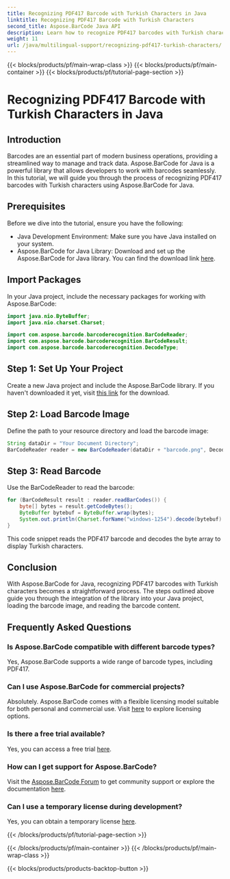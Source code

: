 ```yaml
---
title: Recognizing PDF417 Barcode with Turkish Characters in Java
linktitle: Recognizing PDF417 Barcode with Turkish Characters
second_title: Aspose.BarCode Java API
description: Learn how to recognize PDF417 barcodes with Turkish characters in Java using Aspose.BarCode. Easy integration and powerful decoding capabilities.
weight: 11
url: /java/multilingual-support/recognizing-pdf417-turkish-characters/
---
```


{{< blocks/products/pf/main-wrap-class >}}
{{< blocks/products/pf/main-container >}}
{{< blocks/products/pf/tutorial-page-section >}}

# Recognizing PDF417 Barcode with Turkish Characters in Java


## Introduction

Barcodes are an essential part of modern business operations, providing a streamlined way to manage and track data. Aspose.BarCode for Java is a powerful library that allows developers to work with barcodes seamlessly. In this tutorial, we will guide you through the process of recognizing PDF417 barcodes with Turkish characters using Aspose.BarCode for Java.

## Prerequisites

Before we dive into the tutorial, ensure you have the following:

- Java Development Environment: Make sure you have Java installed on your system.
- Aspose.BarCode for Java Library: Download and set up the Aspose.BarCode for Java library. You can find the download link [here](https://releases.aspose.com/barcode/java/).

## Import Packages

In your Java project, include the necessary packages for working with Aspose.BarCode:

```java
import java.nio.ByteBuffer;
import java.nio.charset.Charset;

import com.aspose.barcode.barcoderecognition.BarCodeReader;
import com.aspose.barcode.barcoderecognition.BarCodeResult;
import com.aspose.barcode.barcoderecognition.DecodeType;
```

## Step 1: Set Up Your Project

Create a new Java project and include the Aspose.BarCode library. If you haven't downloaded it yet, visit [this link](https://releases.aspose.com/barcode/java/) for the download.

## Step 2: Load Barcode Image

Define the path to your resource directory and load the barcode image:

```java
String dataDir = "Your Document Directory";
BarCodeReader reader = new BarCodeReader(dataDir + "barcode.png", DecodeType.PDF_417);
```

## Step 3: Read Barcode

Use the BarCodeReader to read the barcode:

```java
for (BarCodeResult result : reader.readBarCodes()) {
    byte[] bytes = result.getCodeBytes();
    ByteBuffer bytebuf = ByteBuffer.wrap(bytes);
    System.out.println(Charset.forName("windows-1254").decode(bytebuf).toString());
}
```

This code snippet reads the PDF417 barcode and decodes the byte array to display Turkish characters.

## Conclusion

With Aspose.BarCode for Java, recognizing PDF417 barcodes with Turkish characters becomes a straightforward process. The steps outlined above guide you through the integration of the library into your Java project, loading the barcode image, and reading the barcode content.

## Frequently Asked Questions

### Is Aspose.BarCode compatible with different barcode types?
Yes, Aspose.BarCode supports a wide range of barcode types, including PDF417.

### Can I use Aspose.BarCode for commercial projects?
Absolutely. Aspose.BarCode comes with a flexible licensing model suitable for both personal and commercial use. Visit [here](https://purchase.aspose.com/buy) to explore licensing options.

### Is there a free trial available?
Yes, you can access a free trial [here](https://releases.aspose.com/).

### How can I get support for Aspose.BarCode?
Visit the [Aspose.BarCode Forum](https://forum.aspose.com/c/barcode/13) to get community support or explore the documentation [here](https://reference.aspose.com/barcode/java/).

### Can I use a temporary license during development?
Yes, you can obtain a temporary license [here](https://purchase.aspose.com/temporary-license/).


{{< /blocks/products/pf/tutorial-page-section >}}

{{< /blocks/products/pf/main-container >}}
{{< /blocks/products/pf/main-wrap-class >}}

{{< blocks/products/products-backtop-button >}}
